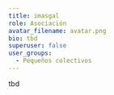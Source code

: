 ```yaml
---
title: imasgal
role: Asociación
avatar_filename: avatar.png
bio: tbd
superuser: false
user_groups:
  - Pequeños colectivos
---
```

tbd
